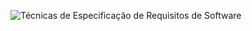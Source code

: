 ![Técnicas de Especificação de Requisitos de Software](https://github.com/user-attachments/assets/1370b4e8-c54d-4ce8-96de-9555f56f0c4f)
